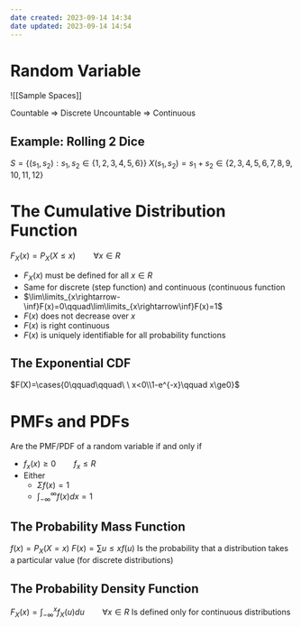 ```yaml
---
date created: 2023-09-14 14:34
date updated: 2023-09-14 14:54
---
```


# Random Variable

![[Sample Spaces]]

Countable => Discrete
Uncountable => Continuous

## Example: Rolling 2 Dice

$S =\{(s_1,s_2):s_1,s_2\in\{1,2,3,4,5,6\}\}$
$X(s_1,s_2)=s_1+s_2\in\{2,3,4,5,6,7,8,9,10,11,12\}$

# The Cumulative Distribution Function

$F_X(x)=P_X(X\le x)\qquad\forall x\in R$

- $F_X(x)$ must be defined for all $x\in R$
- Same for discrete (step function) and continuous (continuous function
- $\lim\limits_{x\rightarrow-\inf}F(x)=0\qquad\lim\limits_{x\rightarrow\inf}F(x)=1$
- $F(x)$ does not decrease over $x$
- $F(x)$ is right continuous
- $F(x)$ is uniquely identifiable for all probability functions

## The Exponential CDF

$F(X)=\cases{0\qquad\qquad\ \ x<0\\1-e^{-x}\qquad x\ge0}$

# PMFs and PDFs

Are the PMF/PDF of a random variable if and only if

- $f_x(x)\ge0\qquad f_x\le R$
- Either
  - $\Sigma f(x)=1$
  - $\int_{-\infty}^\infty f(x)dx=1$

## The Probability Mass Function

$f(x)=P_X(X=x)$
$F(x)=\sum\limits{u\le x}{}f(u)$
Is the probability that a distribution takes a particular value (for discrete distributions)

## The Probability Density Function

$F_X(x)=\int_{-\infty}^{x}f_X(u)du\qquad\forall x\in R$
Is defined only for continuous distributions
